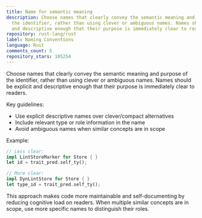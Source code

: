```yaml
---
title: Name for semantic meaning
description: Choose names that clearly convey the semantic meaning and purpose of
  the identifier, rather than using clever or ambiguous names. Names should be explicit
  and descriptive enough that their purpose is immediately clear to readers.
repository: rust-lang/rust
label: Naming Conventions
language: Rust
comments_count: 5
repository_stars: 105254
---
```


Choose names that clearly convey the semantic meaning and purpose of the identifier, rather than using clever or ambiguous names. Names should be explicit and descriptive enough that their purpose is immediately clear to readers.

Key guidelines:
- Use explicit descriptive names over clever/compact alternatives
- Include relevant type or role information in the name
- Avoid ambiguous names when similar concepts are in scope

Example:
```rust
// Less clear:
impl LintStoreMarker for Store { }
let id = trait_pred.self_ty();

// More clear:
impl DynLintStore for Store { }
let type_id = trait_pred.self_ty();
```

This approach makes code more maintainable and self-documenting by reducing cognitive load on readers. When multiple similar concepts are in scope, use more specific names to distinguish their roles.